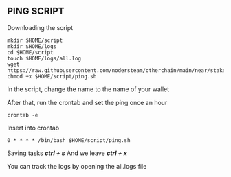 PING SCRIPT
-------------------------


Downloading the script
```
mkdir $HOME/script
mkdir $HOME/logs
cd $HOME/script
touch $HOME/logs/all.log
wget https://raw.githubusercontent.com/nodersteam/otherchain/main/near/stakewar/ping.sh
chmod +x $HOME/script/ping.sh
```
In the script, change the name to the name of your wallet

After that, run the crontab and set the ping once an hour
```
crontab -e
```
Insert into crontab
```
0 * * * * /bin/bash $HOME/script/ping.sh
```
Saving tasks
***ctrl + s***
And we leave
***ctrl + x***

You can track the logs by opening the all.logs file
